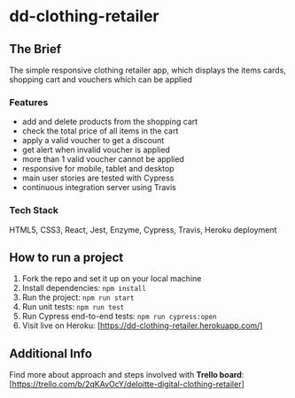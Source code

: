 # dd-clothing-retailer

## The Brief
The simple responsive clothing retailer app, which displays the items cards, shopping cart and vouchers which can be applied

### Features
- add and delete products from the shopping cart
- check the total price of all items in the cart
- apply a valid voucher to get a discount
- get alert when invalid voucher is applied
- more than 1 valid voucher cannot be applied
- responsive for mobile, tablet and desktop
- main user stories are tested with Cypress
- continuous integration server using Travis 

### Tech Stack
HTML5, CSS3, React, Jest, Enzyme, Cypress, Travis, Heroku deployment

## How to run a project
1. Fork the repo and set it up on your local machine
2. Install dependencies: `npm install`
3. Run the project: `npm run start`
4. Run unit tests: `npm run test`
5. Run Cypress end-to-end tests: `npm run cypress:open`
6. Visit live on Heroku: [https://dd-clothing-retailer.herokuapp.com/]

## Additional Info
Find more about approach and steps involved with **Trello board**: [https://trello.com/b/2qKAvOcY/deloitte-digital-clothing-retailer]




